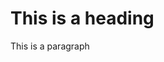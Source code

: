 <!DOCTYPE html>
<html>
<head>
<title>Personal Portfolio</title>
</head>
<body>
<h1 style = "background-color:"> This is a heading </h1>
<p> This is a paragraph</p>
</body>
</html>
